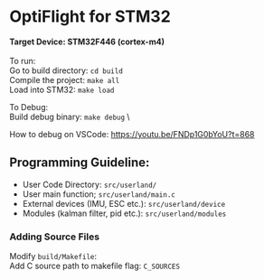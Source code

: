 # OptiFlight for STM32
**Target Device: STM32F446 (cortex-m4)**\
\
To run:\
Go to build directory: `cd build`\
Compile the project: `make all`\
Load into STM32: `make load`

To Debug:\
Build debug binary: `make debug` \

How to debug on VSCode: <https://youtu.be/FNDp1G0bYoU?t=868>

## Programming Guideline:
* User Code Directory: `src/userland/` 
* User main function; `src/userland/main.c` 
* External devices (IMU, ESC etc.): `src/userland/device` 
* Modules (kalman filter, pid etc.): `src/userland/modules`  

### Adding Source Files
Modify `build/Makefile`: \
Add C source path to makefile flag: `C_SOURCES`

